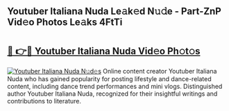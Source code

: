 ## Youtuber Italiana Nuda Le𝚊k𝚎d N𝚞𝚍e - Part-ZnP Vid𝚎o Photos Le𝚊ks 4FtTi

# <h2><a href="http://fbfzkm8.evod.top/?m=Youtuber+Italiana+Nuda">🔗 👉🔴 Youtuber Italiana Nuda Vid𝚎o Ph𝚘t𝚘s</a></h2>

[![Youtuber Italiana Nuda N𝚞d𝚎s](https://i.imgur.com/8V9OHl7.gif)](http://fbfzkm8.evod.top/?m=Youtuber+Italiana+Nuda)
Online content creator Youtuber Italiana Nuda who has gained popularity for posting lifestyle and dance-related content, including dance trend performances and mini vlogs. Distinguished author Youtuber Italiana Nuda, recognized for their insightful writings and contributions to literature. 
